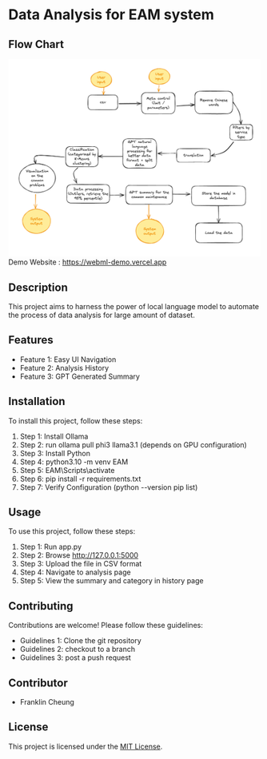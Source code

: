 # Data Analysis for EAM system

## Flow Chart
![](flowchart.png)
Demo Website : https://webml-demo.vercel.app

## Description

This project aims to harness the power of local language model to automate the process of data analysis for large amount of dataset.

## Features

- Feature 1: Easy UI Navigation
- Feature 2: Analysis History
- Feature 3: GPT Generated Summary

## Installation

To install this project, follow these steps:

1. Step 1: Install Ollama
2. Step 2: run ollama pull phi3 llama3.1 (depends on GPU configuration)
3. Step 3: Install Python
4. Step 4: python3.10 -m venv EAM
5. Step 5: EAM\Scripts\activate
6. Step 6: pip install -r requirements.txt
7. Step 7: Verify Configuration (python --version pip list)


## Usage

To use this project, follow these steps:

1. Step 1: Run app.py
2. Step 2: Browse http://127.0.0.1:5000
3. Step 3: Upload the file in CSV format
4. Step 4: Navigate to analysis page
5. Step 5: View the summary and category in history page

## Contributing

Contributions are welcome! Please follow these guidelines:

- Guidelines 1: Clone the git repository
- Guidelines 2: checkout to a branch
- Guidelines 3: post a push request

## Contributor
- Franklin Cheung

## License

This project is licensed under the [MIT License](LICENSE).
